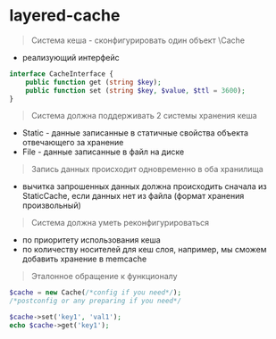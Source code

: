 # layered-cache
> Cистема кеша - сконфигурировать один объект \Cache
- реализующий интерфейс

```php
interface CacheInterface {
    public function get (string $key);
    public function set (string $key, $value, $ttl = 3600);
}
```
> Система должна поддерживать 2 системы хранения кеша
- Static - данные записанные в статичные свойства объекта отвечающего за хранение
- File - данные записанные в файл на диске

> Запись данных происходит одновременно в оба хранилища

- вычитка запрошенных данных должна происходить сначала из StaticCache, 
если данных нет из файла (формат хранения произвольный)



> Система должна уметь реконфигурироваться 
- по приоритету использования кеша
- по количеству носителей для кеш слоя, например, мы сможем добавить хранение в memcache

> Эталонное обращение к функционалу
```php
$cache = new Cache(/*config if you need*/);
/*postconfig or any preparing if you need*/

$cache->set('key1', 'val1');
echo $cache->get('key1');
```